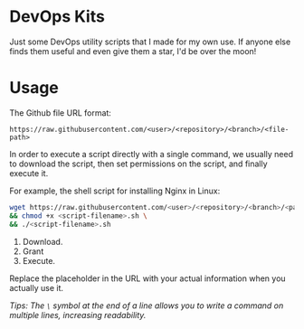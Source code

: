 # DevOps Kits
Just some DevOps utility scripts that I made for my own use.
If anyone else finds them useful and even give them a star, I'd be over the moon!

# Usage

The Github file URL format:

```
https://raw.githubusercontent.com/<user>/<repository>/<branch>/<file-path>
```

In order to execute a script directly with a single command, 
we usually need to download the script, 
then set permissions on the script, 
and finally execute it.

For example, the shell script for installing Nginx in Linux:

```sh
wget https://raw.githubusercontent.com/<user>/<repository>/<branch>/<path>/<script-filename>.sh \
&& chmod +x <script-filename>.sh \
&& ./<script-filename>.sh
```

1) Download.
2) Grant
3) Execute.

Replace the placeholder in the URL with your actual information when you actually use it.

*Tips: The `\` symbol at the end of a line allows you to write a command on multiple lines, increasing readability.*

